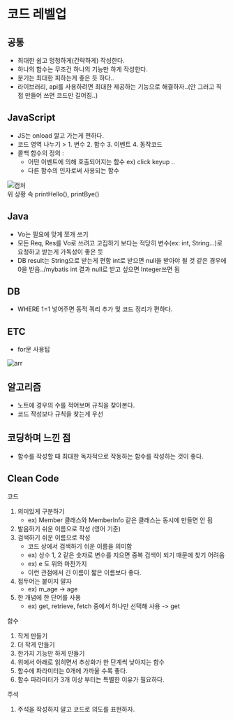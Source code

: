 # 코드 레벨업

## 공통
- 최대한 쉽고 멍청하게(간략하게) 작성한다.
- 하나의 함수는 무조건 하나의 기능만 하게 작성한다.
- 분기는 최대한 피하는게 좋은 듯 하다..
- 라이브러리, api를 사용하려면 최대한 제공하는 기능으로 해결하자..(안 그러고 직접 만들어 쓰면 코드만 길어짐..)

## JavaScript
- JS는 onload 깔고 가는게 편하다.
- 코드 영역 나누기 > 1. 변수 2. 함수 3. 이벤트 4. 동작코드
- 콜백 함수의 정의 :
  - 어떤 이벤트에 의해 호출되어지는 함수 ex) click keyup ..
  - 다른 함수의 인자로써 사용되는 함수
  
![캡처](https://user-images.githubusercontent.com/67107008/120966888-d1e46380-c7a1-11eb-801e-16dea1793fa7.PNG)
<br>위 상황 속 printHello(), printBye()

## Java
- Vo는 필요에 맞게 쪼개 쓰기
- 모든 Req, Res를 Vo로 쓰려고 고집하기 보다는 적당히 변수(ex: int, String...)로 요청하고 받는게 가독성이 좋은 듯
- DB result는 String으로 받는게 편함 int로 받으면 null을 받아야 될 것 같은 경우에 0을 받음../mybatis int 결과 null로 받고 싶으면 Integer쓰면 됨

## DB
- WHERE 1=1 넣어주면 동적 쿼리 추가 및 코드 정리가 편하다.

## ETC
- for문 사용팁

![arr](https://user-images.githubusercontent.com/67107008/117932069-ebc58e80-b33a-11eb-8f73-319efef09f15.PNG)

## 알고리즘
- 노트에 경우의 수를 적어보며 규칙을 찾아본다.
- 코드 작성보다 규칙을 찾는게 우선

## 코딩하며 느낀 점
- 함수를 작성할 때 최대한 독자적으로 작동하는 함수를 작성하는 것이 좋다.

## Clean Code

코드
1. 의미있게 구분하기
	- ex) Member 클래스와 MemberInfo 같은 클래스는 동시에 만들면 안 됨	
2. 발음하기 쉬운 이름으로 작성 (영어 기준)
3. 검색하기 쉬운 이름으로 작성
	- 코드 상에서 검색하기 쉬운 이름을 의미함 
	- ex) 상수 1, 2 같은 숫자로 변수를 지으면 중복 검색이 되기 때문에 찾기 어려움
	- ex) e 도 위와 마찬가지 
	- 이런 관점에서 긴 이름이 짧은 이름보다 좋다.	
4. 접두어는 붙이지 말자
	- ex) m_age -> age
5. 한 개념에 한 단어를 사용
	- ex) get, retrieve, fetch 중에서 하나만 선택해 사용 -> get
		
함수 
1. 작게 만들기
2. 더 작게 만들기 
3. 한가지 기능만 하게 만들기
4. 위에서 아래로 읽히면서 추상화가 한 단계씩 낮아지는 함수
5. 함수에 파라미터는 0개에 가까울 수록 좋다.
6. 함수 파라미터가 3개 이상 부터는 특별한 이유가 필요하다.
	
주석
1. 주석을 작성하지 말고 코드로 의도를 표현하자.
	
